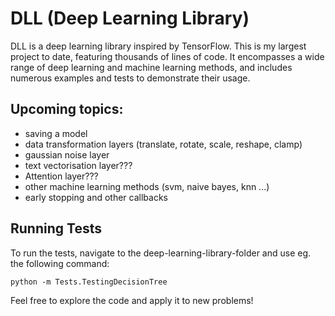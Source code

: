 # DLL (Deep Learning Library)

DLL is a deep learning library inspired by TensorFlow. This is my largest project to date, featuring thousands of lines of code. It encompasses a wide range of deep learning and machine learning methods, and includes numerous examples and tests to demonstrate their usage.

## Upcoming topics:
- saving a model
- data transformation layers (translate, rotate, scale, reshape, clamp)
- gaussian noise layer
- text vectorisation layer???
- Attention layer???
- other machine learning methods (svm, naive bayes, knn ...)
- early stopping and other callbacks

## Running Tests
To run the tests, navigate to the deep-learning-library-folder and use eg. the following command:
```
python -m Tests.TestingDecisionTree
```

Feel free to explore the code and apply it to new problems!

